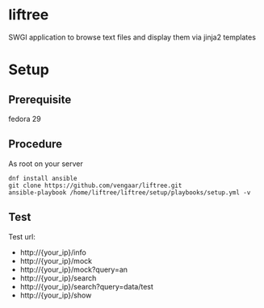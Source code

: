 # liftree
SWGI application to browse text files and display them via jinja2 templates

# Setup

## Prerequisite

fedora 29

## Procedure
As root on your server

~~~~
dnf install ansible
git clone https://github.com/vengaar/liftree.git
ansible-playbook /home/liftree/liftree/setup/playbooks/setup.yml -v
~~~~

## Test
Test url:

* http://{your_ip}/info
* http://{your_ip}/mock
* http://{your_ip}/mock?query=an
* http://{your_ip}/search
* http://{your_ip}/search?query=data/test
* http://{your_ip}/show

